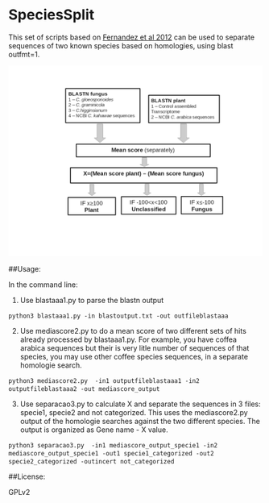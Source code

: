 # SpeciesSplit

This set of scripts based on [Fernandez et al 2012](http://www.ncbi.nlm.nih.gov/pubmed/21726390) can be used to separate sequences of two known species based on homologies, using blast outfmt=1.

![Alt text](images/squeme.jpg)


##Usage:

In the command line:

1. Use blastaaa1.py to parse the blastn output
<pre><code>python3 blastaaa1.py -in blastoutput.txt -out outfileblastaaa
</code></pre>

2. Use mediascore2.py to do a mean score of two different sets of hits already processed by blastaaa1.py. For example, you have coffea arabica sequences but their is very litle number of sequences of that species, you may use other coffee species sequences, in a separate homologie search.
<pre><code>python3 mediascore2.py  -in1 outputfileblastaaa1 -in2 outputfileblastaaa2 -out mediascore_output
</code></pre>

3. Use separacao3.py to calculate X and separate the sequences in 3 files: specie1, specie2 and not categorized. This uses the mediascore2.py output of the homologie searches against the two different species. The output is organized as Gene name - X value.
<pre><code>python3 separacao3.py  -in1 mediascore_output_specie1 -in2 mediascore_output_specie1 -out1 specie1_categorized -out2 specie2_categorized -outincert not_categorized
</code></pre>


##License:

GPLv2


